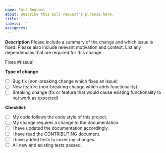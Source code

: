 ```yaml
---
name: Pull Request
about: Describe this pull request's purpose here.
title: ''
labels: ''
assignees: ''
---
```

**Description**
Please include a summary of the change and which issue is fixed. Please also include relevant motivation and context. List any dependencies that are required for this change.

Fixes #(issue)

**Type of change**

- [ ] Bug fix (non-breaking change which fixes an issue)
- [ ] New feature (non-breaking change which adds functionality)
- [ ] Breaking change (fix or feature that would cause existing functionality to not work as expected)

**Checklist:**

- [ ] My code follows the code style of this project.
- [ ] My change requires a change to the documentation.
- [ ] I have updated the documentation accordingly.
- [ ] I have read the CONTRIBUTING document.
- [ ] I have added tests to cover my changes.
- [ ] All new and existing tests passed.

